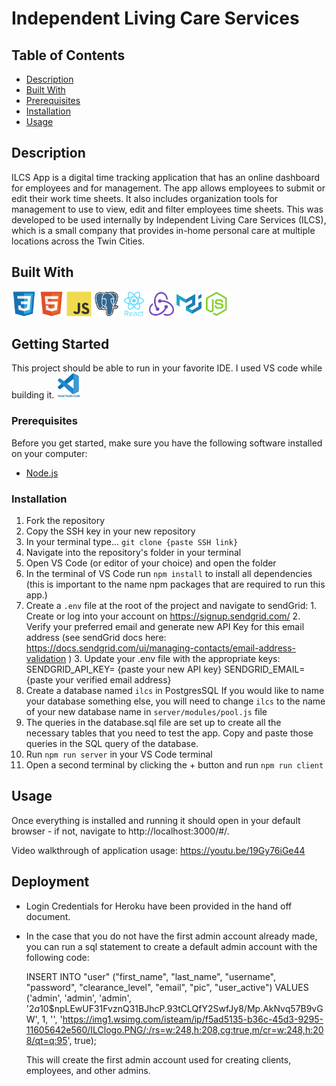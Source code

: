 # Independent Living Care Services 

## Table of Contents

- [Description](#description)
- [Built With](#built-with)
- [Prerequisites](#prerequisite)
- [Installation](#installation)
- [Usage](#usage)
    

## Description

ILCS App is a digital time tracking application that has an online dashboard for employees and for management. The app allows employees to submit or edit their work time sheets. It also includes organization tools for management to use to view, edit and filter employees time sheets. This was developed to be used internally by Independent Living Care Services (ILCS), which is a small company that provides in-home personal care at multiple locations across the Twin Cities.

## Built With

<a href="https://www.w3schools.com/w3css/defaulT.asp"><img src="https://raw.githubusercontent.com/devicons/devicon/master/icons/css3/css3-original.svg" height="40px" width="40px" /></a>
<a href="https://www.w3schools.com/html/"><img src="https://raw.githubusercontent.com/devicons/devicon/master/icons/html5/html5-original.svg" height="40px" width="40px" /></a>
<a href="https://www.w3schools.com/js/default.asp"><img src="https://raw.githubusercontent.com/devicons/devicon/master/icons/javascript/javascript-original.svg" height="40px" width="40px" /></a>
<a href="https://www.postgresql.org/"><img src="https://raw.githubusercontent.com/devicons/devicon/master/icons/postgresql/postgresql-original.svg" height="40px" width="40px" /></a>
<a href="https://reactjs.org/"><img src="https://raw.githubusercontent.com/devicons/devicon/master/icons/react/react-original-wordmark.svg" height="40px" width="40px" /></a>
<a href="https://redux.js.org/"><img src="https://raw.githubusercontent.com/devicons/devicon/master/icons/redux/redux-original.svg" height="40px" width="40px" /></a>
<a href="https://material-ui.com/"><img src="https://raw.githubusercontent.com/devicons/devicon/master/icons/materialui/materialui-original.svg" height="40px" width="40px" /></a>
<a href="https://nodejs.org/en/"><img src="https://github.com/devicons/devicon/blob/master/icons/nodejs/nodejs-plain.svg" height="40px" width="40px" /></a>
## Getting Started

This project should be able to run in your favorite IDE. I used VS code while building it. 
<a href="https://code.visualstudio.com/"><img src="https://github.com/devicons/devicon/blob/master/icons/vscode/vscode-original-wordmark.svg" height="40px" width="40px" /></a>

### Prerequisites
Before you get started, make sure you have the following software installed on your computer:

- [Node.js](https://nodejs.org/en/)

### Installation

1. Fork the repository
2. Copy the SSH key in your new repository
3. In your terminal type...  `git clone {paste SSH link}`
4. Navigate into the repository's folder in your terminal
5. Open VS Code (or editor of your choice) and open the folder
6. In the terminal of VS Code run `npm install` to install all dependencies
    (this is important to the name npm packages that are required to run this app.)
7.  Create a `.env` file at the root of the project and navigate to sendGrid:
        1. Create or log into your account on https://signup.sendgrid.com/
        2. Verify your preferred email and generate new API Key for this email address (see sendGrid docs here:  https://docs.sendgrid.com/ui/managing-contacts/email-address-validation )
        3. Update your .env file with the appropriate keys:
            SENDGRID_API_KEY= {paste your new API key}
            SENDGRID_EMAIL= {paste your verified email address}
8. Create a database named `ilcs` in PostgresSQL
If you would like to name your database something else, you will need to change `ilcs` to the name of your new database name in `server/modules/pool.js` file
9. The queries in the database.sql file are set up to create all the necessary tables that you need to test the app. Copy and paste those queries in the SQL query of the database.
10. Run `npm run server` in your VS Code terminal
11. Open a second terminal by clicking the + button and run `npm run client`

## Usage

Once everything is installed and running it should open in your default browser - if not, navigate to http://localhost:3000/#/.

Video walkthrough of application usage: https://youtu.be/19Gy76iGe44

## Deployment
- Login Credentials for Heroku have been provided in the hand off document.
- In the case that you do not have the first admin account already made, you can run a sql statement to create a default admin account with the following code:

  INSERT INTO "user" ("first_name", "last_name", "username", "password", "clearance_level", "email", "pic", "user_active")
    VALUES ('admin', 'admin', 'admin', '$2a$10$npLEwUF31FvznQ31BJhcP.93tCLQfY2SwfJy8/Mp.AkNvq57B9vGW', 1, '', 'https://img1.wsimg.com/isteam/ip/f5ad5135-b36c-45d3-9295-11605642e560/ILClogo.PNG/:/rs=w:248,h:208,cg:true,m/cr=w:248,h:208/qt=q:95', true);

  This will create the first admin account used for creating clients, employees, and other admins.